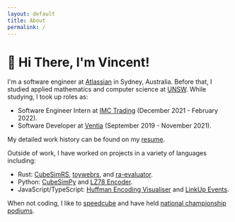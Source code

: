 ```yaml
---
layout: default
title: About
permalink: /
---
```


# 👋 Hi There, I'm Vincent!
I'm a software engineer at [Atlassian](https://www.atlassian.com/) in Sydney, Australia. Before that, I studied applied mathematics and computer science at [UNSW](https://www.unsw.edu.au/). While studying, I took up roles as:
- Software Engineer Intern at [IMC Trading](https://www.imc.com/ap/) (December 2021 - February 2022).
- Software Developer at [Ventia](https://www.ventia.com/) (September 2019 - November 2021).

My detailed work history can be found on my [resume](https://vwong.dev/attachments/resume.pdf).

Outside of work, I have worked on projects in a variety of languages including:
- Rust: [CubeSimRS](https://github.com/V-Wong/CubeSimRS), [toywebrs](https://github.com/V-Wong/toywebrs), and [ra-evaluator](https://github.com/V-Wong/ra-evaluator).
- Python: [CubeSimPy](https://github.com/V-Wong/CubeSim) and [LZ78 Encoder](https://github.com/V-Wong/MATH3411/blob/master/LZ78.py).
- JavaScript/TypeScript: [Huffman Encoding Visualiser](https://vwong.dev/Huffman-Encoding/) and [LinkUp Events](https://linkupevents.com/).

When not coding, I like to [speedcube](https://www.worldcubeassociation.org/persons/2014WONG08) and have held [national championship podiums](https://www.worldcubeassociation.org/persons/2014WONG08?tab=championship-podiums).
